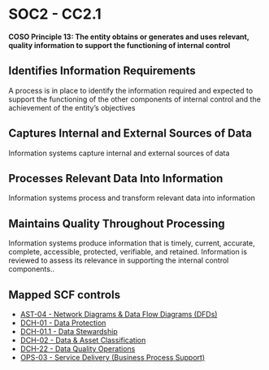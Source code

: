 # SOC2 - CC2.1
**COSO Principle 13: The entity obtains or generates and uses relevant, quality information to support the functioning of internal control**
## Identifies Information Requirements
A process is in place to identify the information required and expected to support the functioning of the other components of internal control and the achievement of the entity’s objectives
## Captures Internal and External Sources of Data
Information systems capture internal and external sources of data
## Processes Relevant Data Into Information
Information systems process and transform relevant data into information
## Maintains Quality Throughout Processing
Information systems produce information that is timely, current, accurate, complete, accessible, protected, verifiable, and retained. Information is reviewed to assess its relevance in supporting the internal control components..
## Mapped SCF controls
- [AST-04 - Network Diagrams & Data Flow Diagrams (DFDs)](../scf/ast-04-networkdiagrams&dataflowdiagramsdfds.md)
- [DCH-01 - Data Protection](../scf/dch-01-dataprotection.md)
- [DCH-01.1 - Data Stewardship](../scf/dch-011-datastewardship.md)
- [DCH-02 - Data & Asset Classification](../scf/dch-02-data&assetclassification.md)
- [DCH-22 - Data Quality Operations](../scf/dch-22-dataqualityoperations.md)
- [OPS-03 - Service Delivery (Business Process Support)](../scf/ops-03-servicedeliverybusinessprocesssupport.md)